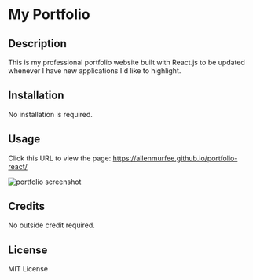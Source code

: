 # My Portfolio 

## Description

This is my professional portfolio website built with React.js to be updated whenever I have new applications I'd like to highlight. 

## Installation

No installation is required.

## Usage

Click this URL to view the page: https://allenmurfee.github.io/portfolio-react/

![portfolio screenshot](./assets/images/screenshot2.png)

## Credits

No outside credit required.

## License

MIT License
